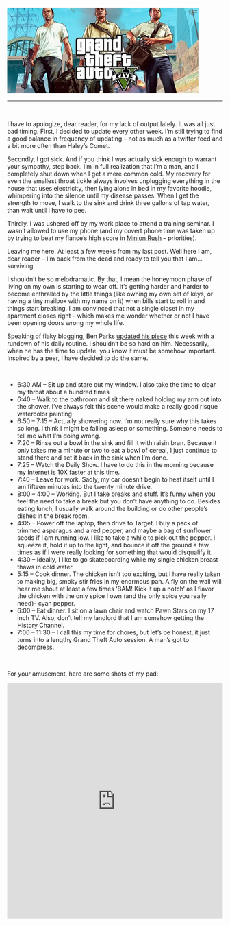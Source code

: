 <!--Apartment Life-->
<!--Catch a glimpse of my glamorous apartment life through my daily routine and a couple of pictures-->

![](/static/img/gtabanner.jpg)
<hr>
<br>

I have to apologize, dear reader, for my lack of output lately.  It was all just bad timing.  First, I decided to update every other week.  I’m still trying to find a good balance in frequency of updating – not as much as a twitter feed and a bit more often than Haley’s Comet.

Secondly, I got sick.  And if you think I was actually sick enough to warrant your sympathy, step back.  I’m in full realization that I’m a man, and I completely shut down when I get a mere common cold.  My recovery for even the smallest throat tickle always involves unplugging everything in the house that uses electricity, then lying alone in bed in my favorite hoodie, whimpering into the silence until my disease passes.  When I get the strength to move, I walk to the sink and drink three gallons of tap water, than wait until I have to pee.

Thirdly, I was ushered off by my work place to attend a training seminar.  I wasn’t allowed to use my phone (and my covert phone time was taken up by trying to beat my fiance’s high score in [Minion Rush](http://www.youtube.com/watch?v=J5Hfdjg4FGM) – priorities).

Leaving me here.  At least a few weeks from my last post.  Well here I am, dear reader – I’m back from the dead and ready to tell you that I am… surviving.

I shouldn’t be so melodramatic.  By that, I mean the honeymoon phase of living on my own is starting to wear off.  It’s getting harder and harder to become enthralled by the little things (like owning my own set of keys, or having a tiny mailbox with my name on it) when bills start to roll in and things start breaking.  I am convinced that not a single closet in my apartment closes right – which makes me wonder whether or not I have been opening doors wrong my whole life.

Speaking of flaky blogging, Ben Parks [updated his piece](http://benjaminnparks.blogspot.com/2013/10/yeah-yeah-i-know-i-said-i-would.html) this week with a rundown of his daily routine.  I shouldn’t be so hard on him.  Necessarily, when he has the time to update, you know it must be somehow important.  Inspired by a peer, I have decided to do the same.

<br>

* 6:30 AM – Sit up and stare out my window.  I also take the time to clear my throat about a hundred times
* 6:40 – Walk to the bathroom and sit there naked holding my arm out into the shower.  I’ve always felt this scene would make a really good risque watercolor painting
* 6:50 – 7:15 – Actually showering now.  I’m not really sure why this takes so long.  I think I might be falling asleep or something.  Someone needs to tell me what I’m doing wrong.
* 7:20 – Rinse out a bowl in the sink and fill it with raisin bran.  Because it only takes me a minute or two to eat a bowl of cereal, I just continue to stand there and set it back in the sink when I’m done.
* 7:25 – Watch the Daily Show.  I have to do this in the morning because my Internet is 10X faster at this time.
* 7:40 – Leave for work.  Sadly, my car doesn’t begin to heat itself until I am fifteen minutes into the twenty minute drive.
* 8:00 – 4:00 – Working.  But I take breaks and stuff.  It’s funny when you feel the need to take a break but you don’t have anything to do.  Besides eating lunch, I usually walk around the building or do other people’s dishes in the break room.
* 4:05 – Power off the laptop, then drive to Target.  I buy a pack of trimmed asparagus and a red pepper, and maybe a bag of sunflower seeds if I am running low.  I like to take a while to pick out the pepper.  I squeeze it, hold it up to the light, and bounce it off the ground a few times as if I were really looking for something that would disqualify it.
* 4:30 – Ideally, I like to go skateboarding while my single chicken breast thaws in cold water.
* 5:15 – Cook dinner.  The chicken isn’t too exciting, but I have really taken to making big, smoky stir fries in my enormous pan.  A fly on the wall will hear me shout at least a few times ‘BAM!  Kick it up a notch‘ as I flavor the chicken with the only spice I own (and the only spice you really need)- cyan pepper.
* 6:00 – Eat dinner.  I sit on a lawn chair and watch Pawn Stars on my 17 inch TV.  Also, don’t tell my landlord that I am somehow getting the History Channel.
* 7:00 – 11:30 – I call this my time for chores, but let’s be honest, it just turns into a lengthy Grand Theft Auto session.  A man’s got to decompress.

<br>

For your amusement, here are some shots of my pad:

<iframe src="http://imgur.com/a/ZjV5c/embed" height="550" width="100%" frameborder="0"></iframe>